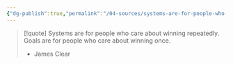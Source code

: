 ```yaml
---
{"dg-publish":true,"permalink":"/04-sources/systems-are-for-people-who-care-about-winning-repeatedly/","tags":["Source/Quote"],"created":"2024-01-11T10:30:34.000-04:00","updated":"2024-05-02T14:59:25.520-03:00"}
---
```


>[!quote] Systems are for people who care about winning repeatedly. Goals are for people who care about winning once.
>- James Clear

